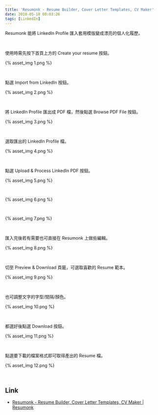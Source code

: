 ```yaml
---
title: 'Resumonk - Resume Builder, Cover Letter Templates, CV Maker'
date: 2018-05-18 00:03:26
tags: [LinkedIn]
---
```


Resumonk 能將 LinkedIn Profile 匯入套用模版變成漂亮的個人化履歷。  

<!-- More -->

<br/>


使用時需先按下首頁上方的 Create your resume 按鈕。  

{% asset_img 1.png %}
 
<br/>


點選 Import from LinkedIn 按鈕。  

{% asset_img 2.png %}
 
<br/>


將 LinkedIn Profile 匯出成 PDF 檔，然後點選 Browse PDF File 按鈕。  

{% asset_img 3.png %}
 
<br/>


選取匯出的 LinkedIn Profile 檔。  

{% asset_img 4.png %}
 
<br/>


點選 Upload & Process LinkedIn PDF 按鈕。  

{% asset_img 5.png %}
 
<br/>


{% asset_img 6.png %}
 
<br/>

{% asset_img 7.png %}
 
<br/>


匯入完後若有需要也可直接在 Resumonk 上做些編輯。  

{% asset_img 8.png %}
 
<br/>


切至 Preview & Download 頁籤，可選取喜歡的 Resume 範本。  

{% asset_img 9.png %}
 
<br/>


也可調整文字的字型/間隔/顏色。

{% asset_img 10.png %}
 
<br/>


都選好後點選 Download 按鈕。  

{% asset_img 11.png %}
 
<br/>


點選要下載的檔案格式即可取得產出的 Resume 檔。  

{% asset_img 12.png %}
 
<br/>


Link
----
* [Resumonk - Resume Builder, Cover Letter Templates, CV Maker | Resumonk](https://www.resumonk.com/)
